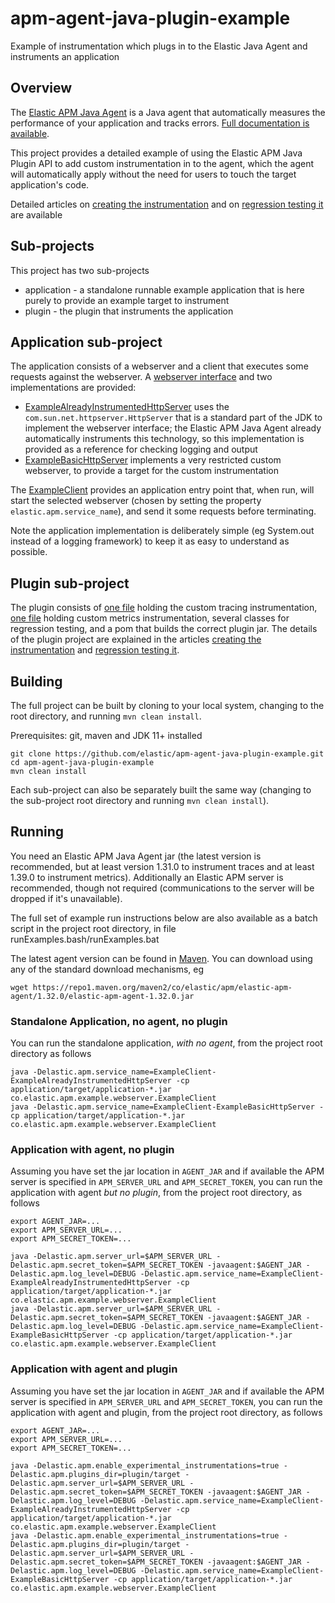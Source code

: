 # apm-agent-java-plugin-example
Example of instrumentation which plugs in to the Elastic Java Agent and instruments an application

## Overview

The [Elastic APM Java Agent](https://github.com/elastic/apm-agent-java/) is a Java agent that automatically measures the performance of your application and tracks errors. [Full documentation is available](https://www.elastic.co/guide/en/apm/agent/java/current/intro.html).

This project provides a detailed example of using the Elastic APM Java Plugin API to add custom instrumentation in to the agent, which the agent will automatically apply without the need for users to touch the target application's code.

Detailed articles on [creating the instrumentation](https://www.elastic.co/blog/create-your-own-instrumentation-with-the-java-agent-plugin) and on [regression testing it](https://www.elastic.co/blog/create-your-own-instrumentation-with-the-java-agent-plugin) are available

## Sub-projects

This project has two sub-projects

* application - a standalone runnable example application that is here purely to provide an example target to instrument  
* plugin - the plugin that instruments the application

## Application sub-project

The application consists of a webserver and a client that executes some requests against the webserver. A [webserver interface](application/src/main/java/co/elastic/apm/example/webserver/ExampleHttpServer.java) and two implementations are provided:

* [ExampleAlreadyInstrumentedHttpServer](application/src/main/java/co/elastic/apm/example/webserver/ExampleAlreadyInstrumentedHttpServer.java) uses the `com.sun.net.httpserver.HttpServer` that is a standard part of the JDK to implement the webserver interface; the Elastic APM Java Agent already automatically instruments this technology, so this implementation is provided as a reference for checking logging and output
* [ExampleBasicHttpServer](application/src/main/java/co/elastic/apm/example/webserver/ExampleBasicHttpServer.java) implements a very restricted custom webserver, to provide a target for the custom instrumentation

The [ExampleClient](application/src/main/java/co/elastic/apm/example/webserver/ExampleClient.java) provides an application entry point that, when run, will start the selected webserver (chosen by setting the property `elastic.apm.service_name`), and send it some requests before terminating.

Note the application implementation is deliberately simple (eg System.out instead of a logging framework) to keep it as easy to understand as possible.

## Plugin sub-project

The plugin consists of [one file](plugin/src/main/java/co/elastic/apm/example/webserver/plugin/ExampleHttpServerInstrumentation.java) holding the custom tracing instrumentation, [one file](plugin/src/main/java/co/elastic/apm/example/webserver/plugin/ExampleMetricsInstrumentation.java) holding custom metrics instrumentation, several classes for regression testing, and a pom that builds the correct plugin jar. The details of the plugin project are explained in the articles [creating the instrumentation](https://www.elastic.co/blog/create-your-own-instrumentation-with-the-java-agent-plugin) and [regression testing it](https://www.elastic.co/blog/create-your-own-instrumentation-with-the-java-agent-plugin).

## Building

The full project can be built by cloning to your local system, changing to the root directory, and running `mvn clean install`.

Prerequisites: git, maven and JDK 11+ installed

```aidl
git clone https://github.com/elastic/apm-agent-java-plugin-example.git
cd apm-agent-java-plugin-example
mvn clean install
```

Each sub-project can also be separately built the same way (changing to the sub-project root directory and running `mvn clean install`).

## Running

You need an Elastic APM Java Agent jar (the latest version is recommended, but at least version 1.31.0 to instrument traces and at least 1.39.0 to instrument metrics). Additionally an Elastic APM server is recommended, though not required (communications to the server will be dropped if it's unavailable).

The full set of example run instructions below are also available as a batch script in the project root directory, in file runExamples.bash/runExamples.bat

The latest agent version can be found in [Maven](https://search.maven.org/search?q=g:co.elastic.apm%20AND%20a:elastic-apm-agent). You can download using any of the standard download mechanisms, eg

```aidl
wget https://repo1.maven.org/maven2/co/elastic/apm/elastic-apm-agent/1.32.0/elastic-apm-agent-1.32.0.jar
```

### Standalone Application, no agent, no plugin

You can run the standalone application, *with no agent*, from the project root directory as follows

```aidl
java -Delastic.apm.service_name=ExampleClient-ExampleAlreadyInstrumentedHttpServer -cp application/target/application-*.jar co.elastic.apm.example.webserver.ExampleClient
java -Delastic.apm.service_name=ExampleClient-ExampleBasicHttpServer -cp application/target/application-*.jar co.elastic.apm.example.webserver.ExampleClient
```

### Application with agent, no plugin

Assuming you have set the jar location in `AGENT_JAR` and if available the APM server is specified in `APM_SERVER_URL` and `APM_SECRET_TOKEN`, you can run the application with agent *but no plugin*, from the project root directory, as follows

```aidl
export AGENT_JAR=...
export APM_SERVER_URL=...
export APM_SECRET_TOKEN=...

java -Delastic.apm.server_url=$APM_SERVER_URL -Delastic.apm.secret_token=$APM_SECRET_TOKEN -javaagent:$AGENT_JAR -Delastic.apm.log_level=DEBUG -Delastic.apm.service_name=ExampleClient-ExampleAlreadyInstrumentedHttpServer -cp application/target/application-*.jar co.elastic.apm.example.webserver.ExampleClient
java -Delastic.apm.server_url=$APM_SERVER_URL -Delastic.apm.secret_token=$APM_SECRET_TOKEN -javaagent:$AGENT_JAR -Delastic.apm.log_level=DEBUG -Delastic.apm.service_name=ExampleClient-ExampleBasicHttpServer -cp application/target/application-*.jar co.elastic.apm.example.webserver.ExampleClient
```

### Application with agent and plugin

Assuming you have set the jar location in `AGENT_JAR` and if available the APM server is specified in `APM_SERVER_URL` and `APM_SECRET_TOKEN`, you can run the application with agent and plugin, from the project root directory, as follows

```aidl
export AGENT_JAR=...
export APM_SERVER_URL=...
export APM_SECRET_TOKEN=...

java -Delastic.apm.enable_experimental_instrumentations=true -Delastic.apm.plugins_dir=plugin/target -Delastic.apm.server_url=$APM_SERVER_URL -Delastic.apm.secret_token=$APM_SECRET_TOKEN -javaagent:$AGENT_JAR -Delastic.apm.log_level=DEBUG -Delastic.apm.service_name=ExampleClient-ExampleAlreadyInstrumentedHttpServer -cp application/target/application-*.jar co.elastic.apm.example.webserver.ExampleClient
java -Delastic.apm.enable_experimental_instrumentations=true -Delastic.apm.plugins_dir=plugin/target -Delastic.apm.server_url=$APM_SERVER_URL -Delastic.apm.secret_token=$APM_SECRET_TOKEN -javaagent:$AGENT_JAR -Delastic.apm.log_level=DEBUG -Delastic.apm.service_name=ExampleClient-ExampleBasicHttpServer -cp application/target/application-*.jar co.elastic.apm.example.webserver.ExampleClient
```

